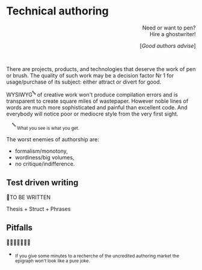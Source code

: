 # Technical authoring

<div dir="rtl">?Need or want to pen<br>!Hire a ghostwriter</div>
<p dir="rtl";'>[<i>Good authors advise</i>]</p>
&nbsp;

There are projects, products, and technologies that deserve the work of pen or brush. The quality of such work may be a decision factor Nr&nbsp;1 for usage/purchase of its subject: either attract or divert for good.

WYSIWYG<sup>🔤</sup> of creative work won't produce compilation errors and is transparent to create square miles of wastepaper. However noble lines of words are much more sophisticated and painful than excellent code. And everybody will notice poor or mediocre style from the very first sight.

&nbsp;&nbsp;&nbsp;&nbsp;<sup>🔤</sup> <sub>What you see is what you get.</sub>

The worst enemies of authorship are:

- formalism/monotony,
- wordiness/big volumes,
- no critique/indifference.

## Test driven writing

🚧TO BE WRITTEN

Thesis + Struct + Phrases

## Pitfalls

🚧🚧🚧🚧🚧🚧🚧 

* <sub>If you give some minutes to a recherche of the uncredited authoring market the epigraph won't look like a pure joke.</sub>
